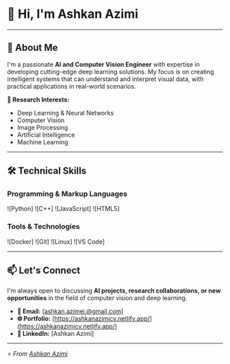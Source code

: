 # 👋 Hi, I'm Ashkan Azimi


---

## 🚀 About Me

I'm a passionate **AI and Computer Vision Engineer** with expertise in developing cutting-edge deep learning solutions. My focus is on creating intelligent systems that can understand and interpret visual data, with practical applications in real-world scenarios.

**🔬 Research Interests:**
- Deep Learning & Neural Networks
- Computer Vision
- Image Processing
- Artificial Intelligence
- Machine Learning

---

## 🛠 Technical Skills

### **Programming & Markup Languages**
![Python]
![C++]
![JavaScript]
![HTML5]


### **Tools & Technologies**
![Docker]
![Git]
![Linux]
![VS Code]

---


## 📫 Let's Connect

I'm always open to discussing **AI projects, research collaborations, or new opportunities** in the field of computer vision and deep learning.

- **📧 Email:** [ashkan.azimei.@gmail.com]
- **🌐 Portfolio:** [https://ashkanazimicv.netlify.app/](https://ashkanazimicv.netlify.app/)
- **💼 LinkedIn:** [Ashkan Azimi]

---

⭐ *From [Ashkan Azimi](https://github.com/YOUR_USERNAME)*
